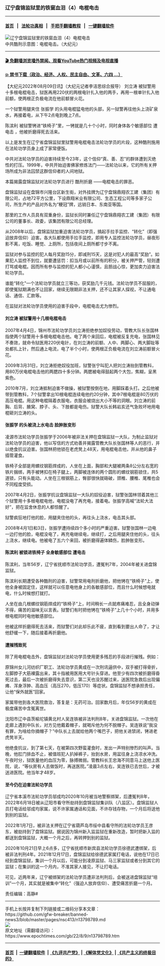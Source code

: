 ### 辽宁盘锦监狱里的铁窗血泪（4）电棍电击
------------------------

#### [首页](https://github.com/gfw-breaker/banned-news3/blob/master/README.md) &nbsp;&nbsp;|&nbsp;&nbsp; [法轮功真相](https://github.com/begood0513/basic/blob/master/README.md)  &nbsp;&nbsp;|&nbsp;&nbsp; [手把手翻墙教程](https://github.com/gfw-breaker/guides/wiki)  &nbsp;&nbsp;|&nbsp;&nbsp; [一键翻墙软件](https://github.com/gfw-breaker/nogfw/blob/master/README.md)  



<div><img alt="辽宁盘锦监狱里的铁窗血泪（4）电棍电击" class="attachment-djy_600_400 size-djy_600_400 wp-post-image" src="https://i.epochtimes.com/assets/uploads/2022/08/id13799056-ac9c1f526759b638724b25ac7235eb45-600x400.jpg"/>
<div class="caption">
 中共酷刑示意图：电棍电击。（大纪元）
</div></div><hr/>

#### [ 🎬  免翻墙浏览墙外禁闻、观看YouTube热门视频及电视直播](https://github.com/gfw-breaker/HelloWorld)

#### [ 💥  禁书下载（政治、经济、人权、民主自由、文革、六四 ...）](https://github.com/gfw-breaker/books/blob/master/README.md)

<div><p>
 【大纪元2022年08月09日讯】（大纪元记者李洁思综合报导）
 <ok href="https://www.epochtimes.com/gb/tag/%E5%88%98%E7%AB%8B%E6%B6%9B.html">
  刘立涛
 </ok>
 被狱警用十多根电棍电击，狱医再用220伏的两根电针扎入他的两手，再用一根单针扎入他前额，使两根正负极电流在他前额冒火花。
</p>
<p>
 一个狱警用腿夹住
 <ok href="https://www.epochtimes.com/gb/tag/%E5%BC%A0%E6%8C%AF%E5%AD%A6.html">
  张振学
 </ok>
 的头用电棍猛电他的头部，另一狱警再往他头上浇矿泉水，再接着电，从下午2点电到晚上7点。
</p>
<p>
 <ok href="https://www.epochtimes.com/gb/tag/%E9%99%88%E6%BB%A8%E5%88%A9.html">
  陈滨利
 </ok>
 被狱警铐进“铁椅子”里，一铐就是几十个小时，同时身体各个敏感部位
 <ok href="https://www.epochtimes.com/gb/tag/%E9%81%AD%E7%94%B5%E5%87%BB.html">
  遭电击
 </ok>
 ，他被折磨得死去活来。
</p>
<p>
 以上是发生在辽宁省盘锦监狱里狱警用电棍电击法轮功学员的片段，这种酷刑施用在法轮功学员身上成了家常便饭。
</p>
<p>
 中共对法轮功学员的迫害持续至今23年，这个信仰“真、善、忍”的群体遭到灭绝性的打压。1999年，中共开始迫害佛家修炼法门——法轮功以来，它的所有关押场所成为非法囚禁这群信仰者的人间地狱。
</p>
<p>
 本篇揭露盘锦监狱对法轮功学员进行
 <ok href="https://www.epochtimes.com/gb/tag/%E9%85%B7%E5%88%91%E6%8A%98%E7%A3%A8.html">
  酷刑折磨
 </ok>
 ——电棍电击的罪恶。
</p>
<p>
 盘锦监狱设在盘锦市兴隆台区新生街，对外挂牌为辽宁盘锦鼎翔农工建（集团）有限公司，占地72平方公里，下设鼎翔米业有限公司、生态工程公司等多家子公司，所生产的产品对外名为“粳冠”牌，远销日本、东南亚等国。
</p>
<p>
 那里的工作人员具有双重身份，监狱长同时兼任辽宁盘锦鼎翔农工建（集团）有限公司的董事长、政委，该集团有限公司总经理。
</p>
<p>
 从2008年以后，盘锦监狱加重迫害法轮功学员，搞起手拉手监控、“转化”（即强迫放弃信仰）迫害。各大队都使用手拉手监控，即用专人监控法轮功学员，昼夜形影不离，吃饭、睡觉、上厕所，包括夜间上厕所都寸步不离。
</p>
<p>
 监狱对参与监控的犯人每月奖励15分，即减刑15天，这是对犯人的最高“奖励”。如果犯人监控不到位，就要遭惩罚：扣当月或以前所有的积分，被关押严管，轻则遭打骂或电棍。因而所有参与监控的犯人都小心谨慎，且胆战心惊，更加卖力迫害法轮功学员。
</p>
<p>
 谁能“转化”一个法轮功学员就立三等功，获奖励几千元钱。法轮功学员不屈服的，即使冤狱期满也不让回家，继续无限期非法关押，还不让其家人探视，不让通电话、通信、汇款等。
</p>
<p>
 在监狱对法轮功学员使用的迫害手段中，电棍电击尤为惨烈。
</p>
<h4>
 <ok href="https://www.epochtimes.com/gb/tag/%E5%88%98%E7%AB%8B%E6%B6%9B.html">
  刘立涛
 </ok>
 被狱警用十几根电棍电击
</h4>
<p>
 2007年4月4日，锦州市法轮功学员刘立涛拒绝参加奴役劳动，管教大队长张国林指使两个狱警用十多根电棍电击他。电了两个来回后，电棍被反复充电，张国林见不奏效，就命令狱医用220伏电针，在刘立涛的前额、人中、两脚心、两大脚趾等处都扎上针，然后通上电流，电了半个小时，使两根正负极电流在刘立涛前额冒火花。
</p>
<p>
 2009年3月31日，刘立涛拒绝奴役加班，狱警张宁叫犯人把刘立涛抬到管教科，用80万伏电棍电击他的两腮四十多分钟。两腮被电得鼓起两个大包，焦糊，呈黑紫色。
</p>
<p>
 2010年7月，刘立涛抵制迫害不做操，被狱警按倒在地，用脚踩着头打。之后他被带到管教科，7个狱警拿出10根电棍连续电他约20分钟，其中7根电棍是80万伏的高压电棍。用这种电棍隔着衣服电，衣服会被烧出大小不等的洞眼。刘立涛的前胸、后背、腋窝、脖子、头、下肢都是电伤。狱警大队长韩岩亥还气急败坏地用电棍砸刘立涛的头。
</p>
<h4>
 <ok href="https://www.epochtimes.com/gb/tag/%E5%BC%A0%E6%8C%AF%E5%AD%A6.html">
  张振学
 </ok>
 的头被浇上水电击 脸肿胀变形
</h4>
<p>
 凌源市法轮功学员张振学于2006年被非法关押在盘锦监狱一大队，为制止监狱对法轮功学员的迫害，他以写信的方式劝善并揭露管教大队长张国林等人的恶行，并以绝食抗议迫害。张国林把他锁在老虎凳上48天，用电棍电击他，并从他的鼻子插管灌食。
</p>
<p>
 铁椅子全部是用螺纹钢筋焊成的，人坐在上面，胸部和大腿被两条8公分左右宽的铁片捆绑，两手被铐扣在椅子腿上，两脚被连体的两个圆形的螺纹钢筋锁住，共5道锁，只有头能动。人坐在三根钢筋上，臀部很快就硌破，颈椎、腰椎、尾椎也会不同程度受损。
</p>
<p>
 2007年4月2日，张振学抗议盘锦监狱一大队的奴役迫害，狱警张国林领着其他三个狱警用十多根电棍电他，电棍没电了再充电，接着电。张振学高喊“法轮大法好”，把在监舍休息的人都惊醒了。
</p>
<p>
 狱警疯狂地打他的脸，用腿夹住他的头，再往头上浇水，电击其头部。
</p>
<p>
 2008年4月1日和3日，张振学遭持续四个多小时的严重迫害。狱警张国林一边电一边打他的脸，电棍没电了，再充电继续电，继续打，之后用腿夹住他的头，往头上浇水，继续电。他被电了五六个来回，被折磨得遍体鳞伤，脸肿胀变形。
</p>
<h4>
 <ok href="https://www.epochtimes.com/gb/tag/%E9%99%88%E6%BB%A8%E5%88%A9.html">
  陈滨利
 </ok>
 被锁进铁椅子 全身敏感部位
 <ok href="https://www.epochtimes.com/gb/tag/%E9%81%AD%E7%94%B5%E5%87%BB.html">
  遭电击
 </ok>
</h4>
<p>
 陈滨利，当年56岁，辽宁省抚顺市法轮功学员，遭冤判7年，2004年被关进盘锦监狱。
</p>
<p>
 陈滨利长期遭受各种酷刑的迫害，狱警常用电刑折磨他，把他铐在“铁椅子”上，使他全身被固定住，这样就可以任意电他身上的各敏感部位，而且什么时候想电就电，什么时候想打就打。
</p>
<p>
 人坐在由几根螺纹钢筋焊成的“铁椅子”上，时间稍长一点就疼痛难忍，且全身动弹不得，痛苦的滋味无以言表。狱警们有时把他铐在“铁椅子”上几十个小时，并用多根电棍同时电他敏感部位。
</p>
<p>
 他被这样折磨得死去活来，而狱警们对此却乐此不疲，直到看到要出人命了，才让他舒缓一下，随后接着再折磨他。
</p>
<h4>
 遭摧残致死
</h4>
<p>
 除了用电棍电击外，盘锦监狱对法轮功学员使用更多残忍的手段进行摧残。例如：
</p>
<p>
 原锦州女儿河纺织厂职工、法轮功学员黄成在一次刑讯逼供中，双手被打得骨折，左脚脖子大筋裸露出来，其十指被用医用大号针头穿进。他至少有四次被折磨得昏死过去，最后一次被折磨得失去意识，第二天也没苏醒过来，送医院急救后出现偏瘫、浑身浮肿、高血压（高压270，低压170）等症状。盘锦监狱不想承担责任，让他“保外就医”回家。
</p>
<p>
 家属带他到各大医院救治，答复是：无药可治。回家数月后，年仅56岁的黄成在极度痛苦中含冤离世。
</p>
<p>
 沈阳市辽中县茨榆坨镇黄北村人吴连铁被非法判刑8年，关进盘锦监狱。一次他在走廊上遇到中队长，对方见他戴着帽子，就喝斥他为何不脱帽子。吴连铁说“我没有罪，为啥给你摘帽子？”中队长上去就给他两个嘴巴子，把他关进禁闭，铐进老虎凳半天。
</p>
<p>
 他绝食抗议，到了第七天，在被第四次野蛮灌食时，发出一声特别惨烈的叫声。当晚，他肛门排血不止，被值班犯人扒掉裤子，抬到水房，用盆往身上浇凉水冲洗。午夜时分，狱医量他的血压为零，脉搏微弱。管教科长王忠海不同意马上送他上医院，说，“等伙房有人去做饭时，再送医院。”凌晨3点左右，吴连铁已去世后，才被送进医院。他当年才48岁。
</p>
<h4>
 至今仍在迫害法轮功学员
</h4>
<p>
 辽宁省本溪市法轮功学员邬成均2020年10月被当地警察绑架，后遭冤判8年，2022年6月18日被从辽阳市看守所劫持到盘锦监狱集训队（八监区）。盘锦监狱人员打电话给邬成均家属，说不许家属通话和见面，不许存钱存物，一个月后将送他到别的监狱。
</p>
<p>
 2022年1月7日，被非法关押在辽宁省葫芦岛市绥中县看守所的法轮功学员王彦东，被劫持到了盘锦监狱。据说因为锦州新入监监狱在重新改造，暂时把新入监的都送到盘锦监狱，大概一个月之后，再转押到别的监狱。
</p>
<p>
 2020年10月21日早上6点多，辽宁省抚顺市新宾县法轮功学员徐德武遭绑架，后被非法判刑4年。2021年12月17日，盘锦监狱给徐德武家属打电话，说他在17日已经到盘锦监狱，集训一个月以后，可能分到凌原监狱、马三家监狱或者分到其它的监狱；在集训的这一个月内，不准其家人接见，不让打电话。
</p>
<p>
 可见，近两年来，辽宁被绑架的法轮功学员遭非法判刑后，会被送进盘锦监狱“培训”一个月，其实就是被集中“转化”（强迫人放弃信仰）、遭受痛苦折磨一个月。
</p>
<p>
 责任编辑：高静#
</p>
</div>
<hr/>
手机上长按并复制下列链接或二维码分享本文章：<br/>
https://github.com/gfw-breaker/banned-news3/blob/master/pages/nsc413/n13798789.md <br/>
<a href='https://github.com/gfw-breaker/banned-news3/blob/master/pages/nsc413/n13798789.md'><img src='https://github.com/gfw-breaker/banned-news3/blob/master/pages/nsc413/n13798789.md.png'/></a> <br/>
原文地址（需翻墙访问）：https://www.epochtimes.com/gb/22/8/9/n13798789.htm


------------------------
#### [首页](https://github.com/gfw-breaker/banned-news3/blob/master/README.md) &nbsp;|&nbsp; [一键翻墙软件](https://github.com/gfw-breaker/nogfw/blob/master/README.md) &nbsp;| [《九评共产党》](https://github.com/gfw-breaker/9ping.md/blob/master/README.md#九评之一评共产党是什么) | [《解体党文化》](https://github.com/gfw-breaker/jtdwh.md/blob/master/README.md) | [《共产主义的终极目的》](https://github.com/gfw-breaker/gczydzjmd.md/blob/master/README.md)


<img src='http://gfw-breaker.win/banned-news3/pages/nsc413/n13798789.md' width='0px' height='0px'/>